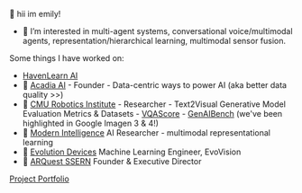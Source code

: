 👋 hii im emily!

- 👀 I’m interested in multi-agent systems, conversational voice/multimodal agents, representation/hierarchical learning, multimodal sensor fusion.

Some things I have worked on:
- [HavenLearn AI](https://www.havenlearn.ai/)
- 🌳 [Acadia AI](https://www.acadia-ai.com) - Founder - Data-centric ways to power AI (aka better data quality >>)
- 🤖 [CMU Robotics Institute](https://www.ri.cmu.edu/) - Researcher - Text2Visual Generative Model Evaluation Metrics & Datasets - [VQAScore](https://linzhiqiu.github.io/papers/vqascore/) - [GenAIBench](https://linzhiqiu.github.io/papers/genai_bench/) (we've been highlighted in Google Imagen 3 & 4!)
- 🔬 [Modern Intelligence](https://www.modernintelligence.ai/) AI Researcher - multimodal representational learning
- 🚶 [Evolution Devices](https://www.evolutiondevices.com/) Machine Learning Engineer, EvoVision
- 🧡 [ARQuest SSERN](https://www.arquestssern.org/) Founder & Executive Director

[Project Portfolio](https://emilyjiayaoli.me/projects.html)
